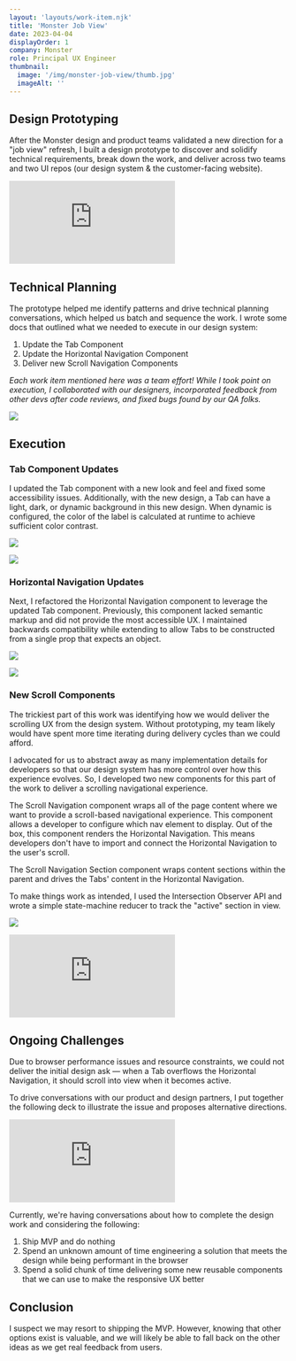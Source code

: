 ```yaml
---
layout: 'layouts/work-item.njk'
title: 'Monster Job View'
date: 2023-04-04
displayOrder: 1
company: Monster
role: Principal UX Engineer
thumbnail:
  image: '/img/monster-job-view/thumb.jpg'
  imageAlt: ''
---
```


## Design Prototyping

After the Monster design and product teams validated a new direction for a "job view" refresh, I built a design prototype to discover and solidify technical requirements, break down the work, and deliver across two teams and two UI repos (our design system & the customer-facing website).

<div class="video-wrapper"><iframe style="aspect-ratio: 3508 / 1870" src="https://player.vimeo.com/video/814942505" frameborder="0" allow="autoplay; fullscreen; picture-in-picture" allowfullscreen  title="job-view-scroll-proto.mov"></iframe></div>

## Technical Planning

The prototype helped me identify patterns and drive technical planning conversations, which helped us batch and sequence the work. I wrote some docs that outlined what we needed to execute in our design system:

1. Update the Tab Component
2. Update the Horizontal Navigation Component
3. Deliver new Scroll Navigation Components

_Each work item mentioned here was a team effort! While I took point on execution, I collaborated with our designers, incorporated feedback from other devs after code reviews, and fixed bugs found by our QA folks._

![](/img/monster-job-view/01.jpg)

## Execution

### Tab Component Updates

I updated the Tab component with a new look and feel and fixed some accessibility issues. Additionally, with the new design, a Tab can have a light, dark, or dynamic background in this new design. When dynamic is configured, the color of the label is calculated at runtime to achieve sufficient color contrast.

![](/img/monster-job-view/02.jpg)

![](/img/monster-job-view/03.jpg)

### Horizontal Navigation Updates

Next, I refactored the Horizontal Navigation component to leverage the updated Tab component. Previously, this component lacked semantic markup and did not provide the most accessible UX. I maintained backwards compatibility while extending to allow Tabs to be constructed from a single prop that expects an object.

![](/img/monster-job-view/04.jpg)

![](/img/monster-job-view/05.jpg)

### New Scroll Components

The trickiest part of this work was identifying how we would deliver the scrolling UX from the design system. Without prototyping, my team likely would have spent more time iterating during delivery cycles than we could afford.

I advocated for us to abstract away as many implementation details for developers so that our design system has more control over how this experience evolves. So, I developed two new components for this part of the work to deliver a scrolling navigational experience.

The Scroll Navigation component wraps all of the page content where we want to provide a scroll-based navigational experience. This component allows a developer to configure which nav element to display. Out of the box, this component renders the Horizontal Navigation. This means developers don't have to import and connect the Horizontal Navigation to the user's scroll.

The Scroll Navigation Section component wraps content sections within the parent and drives the Tabs' content in the Horizontal Navigation.

To make things work as intended, I used the Intersection Observer API and wrote a simple state-machine reducer to track the "active" section in view.

![](/img/monster-job-view/06.jpg)

<div class="video-wrapper">
<iframe style="aspect-ratio: 2638 / 1720" src="https://player.vimeo.com/video/814932791?h=37f3a79843" frameborder="0" allow="autoplay; fullscreen; picture-in-picture" allowfullscreen style="position:absolute;top:0;left:0;width:100%;height:100%;" title="scroll-nav"></iframe>
</div>

## Ongoing Challenges

Due to browser performance issues and resource constraints, we could not deliver the initial design ask — when a Tab overflows the Horizontal Navigation, it should scroll into view when it becomes active.

To drive conversations with our product and design partners, I put together the following deck to illustrate the issue and proposes alternative directions.

<div class="video-wrapper">
<iframe style="aspect-ratio: 3584 / 2240" src="https://player.vimeo.com/video/814932758?h=6c3c63fe02" frameborder="0" allow="autoplay; fullscreen; picture-in-picture" allowfullscreen style="position:absolute;top:0;left:0;width:100%;height:100%;" title="horizontal-nav-overflow-issue"></iframe>
</div>

Currently, we're having conversations about how to complete the design work and considering the following:

1. Ship MVP and do nothing
2. Spend an unknown amount of time engineering a solution that meets the design while being performant in the browser
3. Spend a solid chunk of time delivering some new reusable components that we can use to make the responsive UX better

## Conclusion

I suspect we may resort to shipping the MVP. However, knowing that other options exist is valuable, and we will likely be able to fall back on the other ideas as we get real feedback from users.
